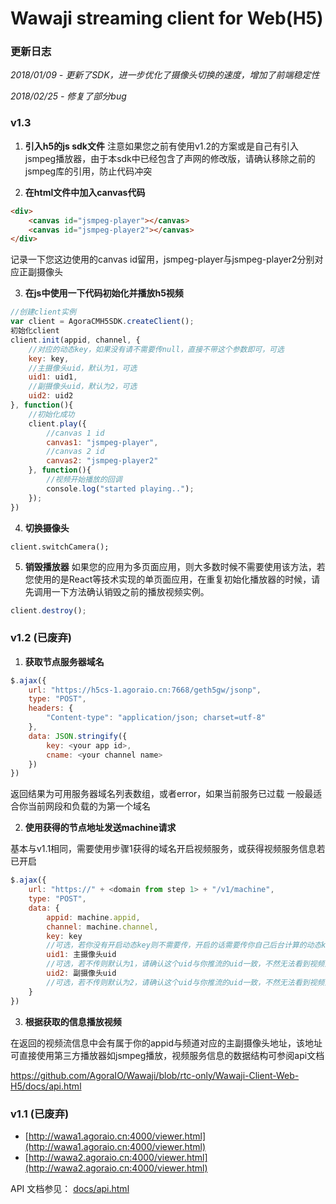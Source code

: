 # Wawaji streaming client for Web(H5)

### 更新日志
*2018/01/09 - 更新了SDK，进一步优化了摄像头切换的速度，增加了前端稳定性*

*2018/02/25 - 修复了部分bug*


### v1.3
1. **引入h5的js sdk文件**
注意如果您之前有使用v1.2的方案或是自己有引入jsmpeg播放器，由于本sdk中已经包含了声网的修改版，请确认移除之前的jsmpeg库的引用，防止代码冲突

2. **在html文件中加入canvas代码**
```html
<div>
    <canvas id="jsmpeg-player"></canvas>
    <canvas id="jsmpeg-player2"></canvas>
</div>
```
记录一下您这边使用的canvas id留用，jsmpeg-player与jsmpeg-player2分别对应正副摄像头

3. **在js中使用一下代码初始化并播放h5视频**
```javascript
//创建client实例
var client = AgoraCMH5SDK.createClient();
初始化client
client.init(appid, channel, {
    //对应的动态key，如果没有请不需要传null，直接不带这个参数即可，可选
    key: key,
    //主摄像头uid，默认为1，可选
    uid1: uid1,
    //副摄像头uid，默认为2，可选
    uid2: uid2
}, function(){
    //初始化成功
    client.play({
        //canvas 1 id
        canvas1: "jsmpeg-player",
        //canvas 2 id
        canvas2: "jsmpeg-player2"
    }, function(){
        //视频开始播放的回调
        console.log("started playing..");
    });
})
```

4. **切换摄像头**
```javascrit
client.switchCamera();
```

5. **销毁播放器**
如果您的应用为多页面应用，则大多数时候不需要使用该方法，若您使用的是React等技术实现的单页面应用，在重复初始化播放器的时候，请先调用一下方法确认销毁之前的播放视频实例。
```javascript
client.destroy();
```

### v1.2 (已废弃)

1. **获取节点服务器域名**
```javascript
$.ajax({
    url: "https://h5cs-1.agoraio.cn:7668/geth5gw/jsonp",
    type: "POST",
    headers: {
        "Content-type": "application/json; charset=utf-8"
    },
    data: JSON.stringify({
        key: <your app id>,
        cname: <your channel name>
    })
})
```


返回结果为可用服务器域名列表数组，或者error，如果当前服务已过载
一般最适合你当前网段和负载的为第一个域名


2. **使用获得的节点地址发送machine请求**

基本与v1.1相同，需要使用步骤1获得的域名开启视频服务，或获得视频服务信息若已开启
```javascript
$.ajax({
    url: "https://" + <domain from step 1> + "/v1/machine",
    type: "POST",
    data: {
        appid: machine.appid,
        channel: machine.channel,
        key: key
        //可选，若你没有开启动态key则不需要传，开启的话需要传你自己后台计算的动态key
        uid1: 主摄像头uid
        //可选，若不传则默认为1，请确认这个uid与你推流的uid一致，不然无法看到视频流
        uid2: 副摄像头uid
        //可选，若不传则默认为2，请确认这个uid与你推流的uid一致，不然无法看到视频流
    }
})
```

3. **根据获取的信息播放视频**

在返回的视频流信息中会有属于你的appid与频道对应的主副摄像头地址，该地址可直接使用第三方播放器如jsmpeg播放，视频服务信息的数据结构可参阅api文档

https://github.com/AgoraIO/Wawaji/blob/rtc-only/Wawaji-Client-Web-H5/docs/api.html




### v1.1 (已废弃)

- [http://wawa1.agoraio.cn:4000/viewer.html](http://wawa1.agoraio.cn:4000/viewer.html)
- [http://wawa2.agoraio.cn:4000/viewer.html](http://wawa2.agoraio.cn:4000/viewer.html)

API 文档参见：
[docs/api.html](docs/api.html)
